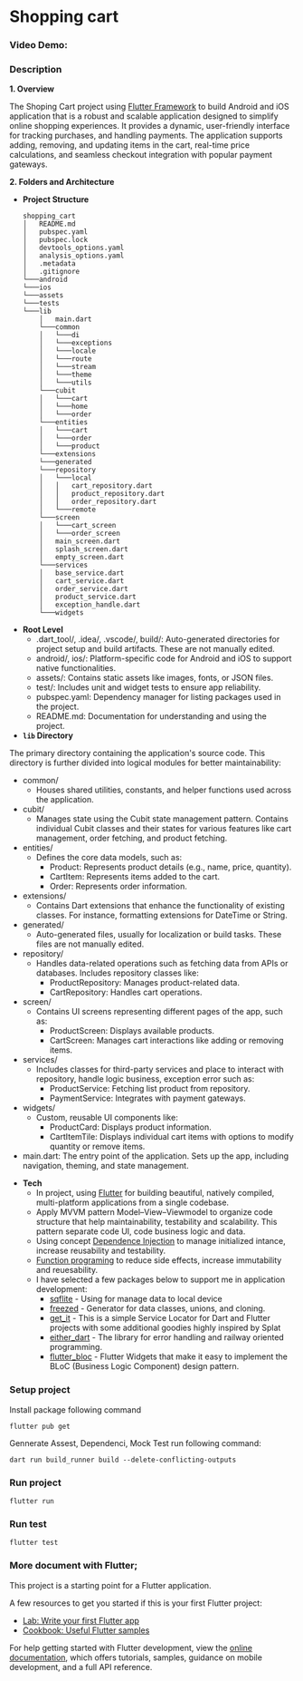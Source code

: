 # Shopping cart

### Video Demo: <URL>
### Description
**1. Overview**

The Shoping Cart project using [Flutter Framework](https://flutter.dev) to build Android and iOS application that is a robust and scalable application designed to simplify online shopping experiences. It provides a dynamic, user-friendly interface for tracking purchases, and handling payments. The application supports adding, removing, and updating items in the cart, real-time price calculations, and seamless checkout integration with popular payment gateways.

**2. Folders and Architecture**

* **Project Structure**
    ```
    shopping_cart
    │   README.md
    │   pubspec.yaml   
    │   pubspec.lock
    │   devtools_options.yaml
    │   analysis_options.yaml
    │   .metadata
    │   .gitignore
    └───android
    └───ios
    └───assets
    └───tests
    └───lib
        │   main.dart
        └───common
        │   └───di
        │   └───exceptions
        │   └───locale
        │   └───route
        │   └───stream
        │   └───theme
        │   └───utils
        └───cubit
        │   └───cart
        │   └───home
        │   └───order
        └───entities
        │   └───cart
        │   └───order
        │   └───product
        └───extensions
        └───generated
        └───repository
        │   └───local
        │   │   cart_repository.dart
        │   │   product_repository.dart
        │   │   order_repository.dart
        │   └───remote
        └───screen
        │   └───cart_screen
        │   └───order_screen
        │   main_screen.dart       
        │   splash_screen.dart       
        │   empty_screen.dart       
        └───services
        │   base_service.dart       
        │   cart_service.dart       
        │   order_service.dart       
        │   product_service.dart       
        │   exception_handle.dart       
        └───widgets
    ```
* **Root Level**
  * .dart_tool/, .idea/, .vscode/, build/: Auto-generated directories for project setup and build artifacts. These are not manually edited.
  * android/, ios/: Platform-specific code for Android and iOS to support native functionalities.
  * assets/: Contains static assets like images, fonts, or JSON files.
  * test/: Includes unit and widget tests to ensure app reliability.
  * pubspec.yaml: Dependency manager for listing packages used in the project.
  * README.md: Documentation for understanding and using the project.
* **`lib` Directory**

The primary directory containing the application's source code. This directory is further divided into logical modules for better maintainability:

  * common/
    - Houses shared utilities, constants, and helper functions used across the application.
  * cubit/
      - Manages state using the Cubit state management pattern. Contains individual Cubit classes and their states for various features like cart management, order fetching, and product fetching.
  * entities/
    - Defines the core data models, such as:
      - Product: Represents product details (e.g., name, price, quantity).
      - CartItem: Represents items added to the cart.
      - Order: Represents order information.
  * extensions/
    - Contains Dart extensions that enhance the functionality of existing classes. For instance, formatting extensions for DateTime or String.
  * generated/
    - Auto-generated files, usually for localization or build tasks. These files are not manually edited.
  * repository/
    - Handles data-related operations such as fetching data from APIs or databases. Includes repository classes like:
      - ProductRepository: Manages product-related data.
      - CartRepository: Handles cart operations.
  * screen/
    - Contains UI screens representing different pages of the app, such as:
      - ProductScreen: Displays available products.
      - CartScreen: Manages cart interactions like adding or removing items.
  * services/
    - Includes classes for third-party services and place to interact with repository, handle logic business, exception error such as:
        - ProductService: Fetching list product from repository.
        - PaymentService: Integrates with payment gateways.
  * widgets/
    - Custom, reusable UI components like:
      - ProductCard: Displays product information.
      - CartItemTile: Displays individual cart items with options to modify quantity or remove items.
  * main.dart: The entry point of the application. Sets up the app, including navigation, theming, and state management.

    
- **Tech**
  - In project, using [Flutter](https://flutter.dev) for building beautiful, natively compiled, multi-platform applications from a single codebase.
  - Apply MVVM pattern Model–View–Viewmodel to organize code structure that help maintainability, testability and scalability. This pattern separate code UI, code business logic and data.
  - Using concept [Dependence Injection](https://www.freecodecamp.org/news/a-quick-intro-to-dependency-injection-what-it-is-and-when-to-use-it-7578c84fa88f) to manage initialized intance, increase reusability and testability.
  - [Function programing](https://resocoder.com/2023/12/05/practical-functional-programming-in-dart-flutter/) to reduce side effects, increase immutability and reuesability.
  - I have selected a few packages below to support me in application development:
    - [sqflite](https://pub.dev/packages/sqflite) - Using for manage data to local device
    - [freezed](https://pub.dev/packages/freezed) - Generator for data classes, unions, and cloning.
    - [get_it](https://pub.dev/packages/get_it) - This is a simple Service Locator for Dart and Flutter projects with some additional goodies highly inspired by Splat
    - [either_dart](https://pub.dev/packages/either_dart) - The library for error handling and railway oriented programming.
    - [flutter_bloc](https://pub.dev/packages/flutter_bloc) - Flutter Widgets that make it easy to implement the BLoC (Business Logic Component) design pattern.


### Setup project

Install package following command

```flutter pub get```

Gennerate Assest, Dependenci, Mock Test run following command:

```dart run build_runner build --delete-conflicting-outputs```

### Run project

```flutter run```

### Run test

```flutter test```

### More document with Flutter;

This project is a starting point for a Flutter application.

A few resources to get you started if this is your first Flutter project:

- [Lab: Write your first Flutter app](https://docs.flutter.dev/get-started/codelab)
- [Cookbook: Useful Flutter samples](https://docs.flutter.dev/cookbook)

For help getting started with Flutter development, view the
[online documentation](https://docs.flutter.dev/), which offers tutorials,
samples, guidance on mobile development, and a full API reference.


 
